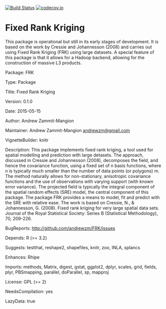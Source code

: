 [![Build Status](https://travis-ci.org/andrewzm/FRK.svg)](https://travis-ci.org/andrewzm/FRK)
[![codecov.io](http://codecov.io/github/andrewzm/FRK/coverage.svg?branch=master)](http://codecov.io/github/andrewzm/FRK?branch=master)


Fixed Rank Kriging
================

This package is operational but still in its early stages of development. It is based on the work by Cressie and Johannesson (2008) and carries out using Fixed Rank Kriging (FRK) using large datasets. A special feature of this package is that it allows for a Hadoop backend, allowing for the construction of massive L3 products.

Package: FRK

Type: Package

Title: Fixed Rank Kriging

Version: 0.1.0

Date: 2015-05-15

Author: Andrew Zammit-Mangion

Maintainer: Andrew Zammit-Mangion <andrewzm@gmail.com>

VignetteBuilder: knitr

Description: This package implements fixed rank kriging, a tool used for spatial modelling and prediction with large detasets. The approach, discussed in Cressie and Johannesson (2008), decomposes the field, and hence the covariance function, using a fixed set of n basis functions, where n is typically much smaller than the number of data points (or polygons) m. The method naturally allows for non-stationary, anisotropic covariance functions and the use of observations with varying support (with known error variance). The projected field is typically the integral component of the spatial random effects (SRE) model, the central component of this package. The package FRK provides a means to model, fit and predict with the SRE with relative ease. The work is based on Cressie, N., & Johannesson, G. (2008). Fixed rank kriging for very large spatial data sets. Journal of the Royal Statistical Society: Series B (Statistical Methodology), 70, 209-226.

BugReports: http://github.com/andrewzm/FRK/issues

Depends:
    R (>= 3.2)

Suggests:
    testthat,
    reshape2,
    shapefiles,
    knitr,
    zoo,
    INLA,
    splancs

Enhances:
    Rhipe

Imports:
    methods,
    Matrix,
    digest,
    gstat,
    ggplot2,
    dplyr,
    scales,
    grid,
    fields,
    plyr,
    PBSmapping,
    parallel,
    doParallel,
    sp,
    mapproj

License: GPL (>= 2)

NeedsCompilation: yes

LazyData: true


